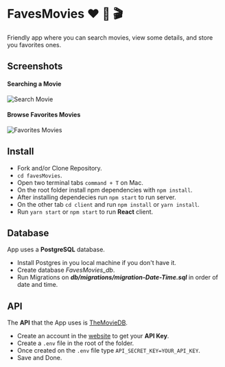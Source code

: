# FavesMovies :heart: :movie_camera: :clapper:

Friendly app where you can search movies, view some details, and store you favorites ones.

## Screenshots

#### Searching a Movie

![Search Movie](screenshots/searchMovie.png)

#### Browse Favorites Movies

![Favorites Movies](screenshots/faveList.png)

## Install

- Fork and/or Clone Repository.
- `cd favesMovies`.
- Open two terminal tabs `command + T` on Mac.
- On the root folder install npm dependencies with `npm install`.
- After installing dependecies run `npm start` to run server.
- On the other tab `cd client` and run `npm install` or `yarn install`.
- Run `yarn start` or `npm start` to run **React** client.

## Database

App uses a **PostgreSQL** database.

- Install Postgres in you local machine if you don't have it.
- Create database _FavesMovies_db_.
- Run Migrations on _**db/migrations/migration-Date-Time.sql**_ in order of date and time.

## API

The **API** that the App uses is [TheMovieDB](https://www.themoviedb.org/).

- Create an account in the [website](https://www.themoviedb.org/account/signup) to get your **API Key**.
- Create a ``.env`` file in the root of the folder.
- Once created on the ``.env`` file type ``API_SECRET_KEY=YOUR_API_KEY``.
- Save and Done.
